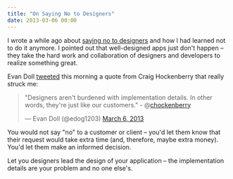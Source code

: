```yaml
---
title: "On Saying No to Designers"
date: 2013-03-06 00:00
---
```


<p>I wrote a while ago about <a href="http://ashfurrow.com/blog/2012/05/stop-saying-no-to-your-designer">saying no to designers</a> and how I had learned not to do it anymore. I pointed out that well-designed apps just don't happen – they take the hard work and collaboration of designers and developers to realize something great. </p>

<p>Evan Doll <a href="https://twitter.com/edog1203/status/309275190410485760">tweeted</a> this morning a quote from Craig Hockenberry that really struck me:</p>

<blockquote class="twitter-tweet">

<p>"Designers aren't burdened with implementation details. In other words, they're just like our customers." - @<a href="https://twitter.com/chockenberry">chockenberry</a></p>— Evan Doll (@edog1203) <a href="https://twitter.com/edog1203/status/309275190410485760">March 6, 2013</a>

</blockquote>

<script async="" src="//platform.twitter.com/widgets.js" charset="utf-8"></script>

<p>You would not say "no" to a customer or client – you'd let them know that their request would take extra time (and, therefore, maybe extra money). You'd let them make an informed decision.</p>

<p>Let you designers lead the design of your application – the implementation details are your problem and no one else's.</p>

<!-- more -->

